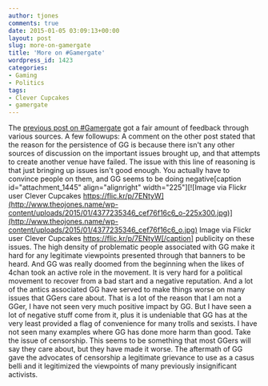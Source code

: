 ```yaml
---
author: tjones
comments: true
date: 2015-01-05 03:09:13+00:00
layout: post
slug: more-on-gamergate
title: 'More on #Gamergate'
wordpress_id: 1423
categories:
- Gaming
- Politics
tags:
- Clever Cupcakes
- gamergate
---
```


The [previous post on #Gamergate](http://www.theojones.name/message-to-any-reasonable-people-attached-to-gamergate-you-are-scoring-a-own-goal/) got a fair amount of feedback through various sources. A few followups: 
A comment on the other post stated that the reason for the persistence of GG is because there isn't any other sources of discussion on the important issues brought up, and that attempts to create another venue have failed. The issue with this line of reasoning is that just bringing up issues isn't good enough. You actually have to convince people on them, and GG seems to be doing negative[caption id="attachment_1445" align="alignright" width="225"][![Image via Flickr user Clever Cupcakes https://flic.kr/p/7ENtyW](http://www.theojones.name/wp-content/uploads/2015/01/4377235346_cef76f16c6_o-225x300.jpg)](http://www.theojones.name/wp-content/uploads/2015/01/4377235346_cef76f16c6_o.jpg) Image via Flickr user Clever Cupcakes https://flic.kr/p/7ENtyW[/caption] publicity on these issues. The high density of problematic people associated with GG make it hard for any legitimate viewpoints presented through that banners to be heard. And GG was really doomed from the beginning when the likes of 4chan took an active role in the movement. It is very hard for a political movement to recover from a bad start and a negative reputation. And a lot of the antics associated GG have served to make things worse on many issues that GGers care about. That is a lot of the reason that I am not a GGer, I have not seen very much positive impact by GG. But I have seen a lot of negative stuff come from it, plus it is undeniable that GG has at the very least provided a flag of convenience for many trolls and sexists. I have not seen many examples where GG has done more harm than good. Take the issue of censorship. This seems to be something that most GGers will say they care about, but they have made it worse. The aftermath of GG gave the advocates of censorship a legitimate grievance to use as a casus belli and it legitimized the viewpoints of many previously insignificant activists.
